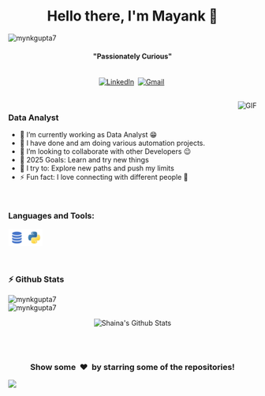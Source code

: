 <!-- [![Matrix SVG](https://raw.githubusercontent.com/rodrigograca31/rodrigograca31/master/matrix.svg)](https://www.youtube.com/watch?v=SDkAGkd4NLc) -->
<p align="center">

</p>
<p>
  <h1 align="center"><b>Hello there, I'm Mayank 👋</b></h1>
</p>

<p align="left"> <img src="https://komarev.com/ghpvc/?username=mynkgupta7&label=Profile%20views&color=0e75b6&style=flat" alt="mynkgupta7" /> </p>

<p>
  <h4 align="center"><b>"Passionately Curious"</b></h4>
</p>

<p align="center">
    
</p>

<p align="center">
<br>
<a href="https://www.linkedin.com/in//"><img src="https://img.shields.io/badge/linkedin-%230077B5.svg?&style=for-the-badge&logo=linkedin&logoColor=white" alt="LinkedIn" /></a>&nbsp;
<a href="mailto:mynkgupta7@gmail.com?subject=Hi%20Mayank"><img src="https://img.shields.io/badge/gmail-%23D14836.svg?&style=for-the-badge&logo=gmail&logoColor=white" alt="Gmail"/></a>&nbsp;

</p>

<br>

<img align="right" height="270px" alt="GIF" src="https://i.pinimg.com/originals/e4/26/70/e426702edf874b181aced1e2fa5c6cde.gif" />

### Data Analyst

-   🔭 I’m currently working as Data Analyst :grin:
-   🌱 I have done and am doing various automation projects.
-   👯 I’m looking to collaborate with other Developers :wink:
-   🥅 2025 Goals: Learn and try new things
-   🧗 I try to: Explore new paths and push my limits
-   ⚡ Fun fact: I love connecting with different people :raised_hands:

<br>

### Languages and Tools:

<img align="left" alt="SQL" width="35px" src="https://raw.githubusercontent.com/github/explore/80688e429a7d4ef2fca1e82350fe8e3517d3494d/topics/sql/sql.png" />
<img align="left" alt="HTML5" width="35px" src="https://raw.githubusercontent.com/github/explore/80688e429a7d4ef2fca1e82350fe8e3517d3494d/topics/python/python.png" />
<br>
<br>
<br>
<br>

<!--
<details>
  <summary>:zap: Github Stats</summary>
<p align='center'>
  <img align="center" src="https://github-readme-stats.vercel.app/api?username=Sumanth-Talluri&show_icons=true&title_color=fff&icon_color=79ff97&text_color=efefef&bg_color=24292e" alt="Lakshya's Github Stats">
</p>
<br>
<p align='center'>
  <img align="center" src="https://github-readme-stats.vercel.app/api/top-langs/?username=Sumanth-Talluri&show_icons=true&hide_border=true&theme=radical">
</p>
</details> -->

### :zap: Github Stats

  
<img align="left" src="https://github-readme-streak-stats.herokuapp.com/?user=mynkgupta7&theme=dark" alt="mynkgupta7" />

<!-- <img src="https://github-readme-stats.sumanth-talluri.vercel.app/api/top-langs/?username=mynkgupta7&show_icons=true&hide_border=true&theme=radical" width="37%" alt="Shaina's Top Languages"> -->

<br>

<img src="https://github-readme-stats.vercel.app/api/top-langs?username=mynkgupta7&show_icons=true&locale=en&layout=compact&theme=dark" alt="mynkgupta7" />

<br>

<p align = "center"><img src="https://github-readme-stats.sumanth-talluri.vercel.app/api?username=mynkgupta7&show_icons=true&title_color=fff&icon_color=79ff97&text_color=efefef&bg_color=24292e" alt="Shaina's Github Stats" width="60%"></p>

<br>

<!-- ### :zap: Recent Github Activity -->

<!--START_SECTION:activity-->

<!-- 1. ❌ Closed PR [#1](https://github.com/codeSTACKr/goal-manager-react/pull/1) in [codeSTACKr/goal-manager-react](https://github.com/codeSTACKr/goal-manager-react)
2. 💪 Opened PR [#1](https://github.com/t-satwik/Python-programs/pull/1) in [t-satwik/Python-programs](https://github.com/t-satwik/Python-programs)
3. 🗣 Commented on [#143](https://github.com/dwyl/start-here/issues/143) in [dwyl/start-here](https://github.com/dwyl/start-here)
 <!--END_SECTION:activity-->

<br>

<div align="center">
<h3 align="center">Show some &nbsp;❤️&nbsp; by starring some of the repositories!</h3>
</div><img src="https://github.com/punitkmryh/punitkmryh/blob/master/wave.svg" />

[instagram]: https://www.instagram.com/ishita.dasgupta_01/
[linkedin]: https://www.linkedin.com/in/ishita-dasgupta-249937195/

